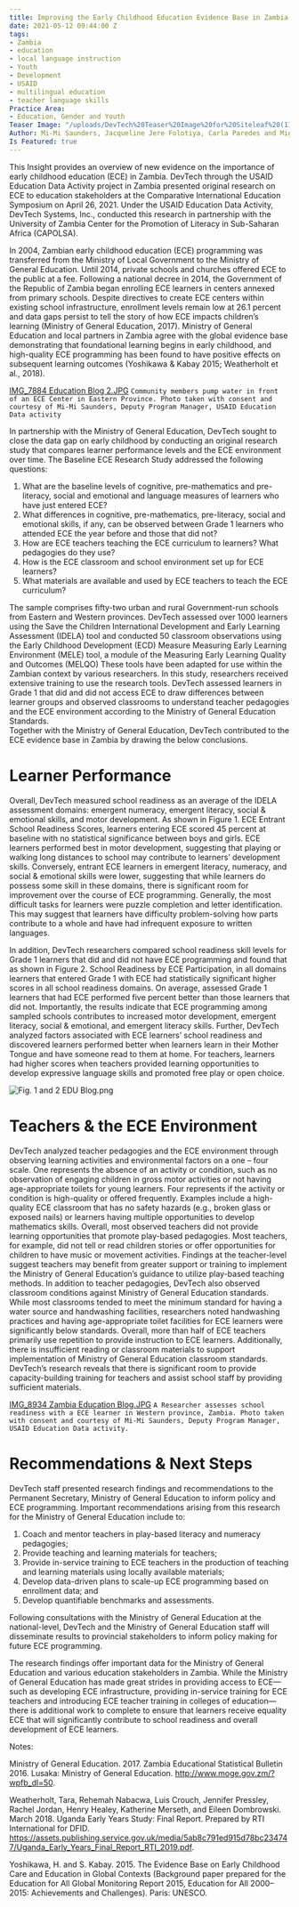 ```yaml
---
title: Improving the Early Childhood Education Evidence Base in Zambia
date: 2021-05-12 09:44:00 Z
tags:
- Zambia
- education
- local language instruction
- Youth
- Development
- USAID
- multilingual education
- teacher language skills
Practice Area:
- Education, Gender and Youth
Teaser Image: "/uploads/DevTech%20Teaser%20Image%20for%20Siteleaf%20(11).png"
Author: Mi-Mi Saunders, Jacqueline Jere Folotiya, Carla Paredes and Miguel Nunez
Is Featured: true
---
```


This Insight provides an overview of new evidence on the importance of early childhood education (ECE) in Zambia. DevTech through the USAID Education Data Activity project in Zambia presented original research on ECE to education stakeholders at the Comparative International Education Symposium on April 26, 2021. Under the USAID Education Data Activity, DevTech Systems, Inc., conducted this research in partnership with the University of Zambia Center for the Promotion of Literacy in Sub-Saharan Africa (CAPOLSA). 

In 2004, Zambian early childhood education (ECE) programming was transferred from the Ministry of Local Government to the Ministry of General Education. Until 2014, private schools and churches offered ECE to the public at a fee. Following a national decree in 2014, the Government of the Republic of Zambia began enrolling ECE learners in centers annexed from primary schools. Despite directives to create ECE centers within existing school infrastructure, enrollment levels remain low at 26.1 percent and data gaps persist to tell the story of how ECE impacts children’s learning (Ministry of General Education, 2017). Ministry of General Education and local partners in Zambia agree with the global evidence base demonstrating that foundational learning begins in early childhood, and high-quality ECE programming has been found to have positive effects on subsequent learning outcomes (Yoshikawa & Kabay 2015; Weatherholt et al., 2018).

[IMG_7884 Education Blog 2.JPG](/uploads/IMG_7884%20Education%20Blog%202.JPG)
`Community members pump water in front of an ECE Center in Eastern Province. Photo taken with consent and courtesy of Mi-Mi Saunders, Deputy Program Manager, USAID Education Data activity`

In partnership with the Ministry of General Education, DevTech sought to close the data gap on early childhood by conducting an original research study that compares learner performance levels and the ECE environment over time. The Baseline ECE Research Study addressed the following questions: 

1.	What are the baseline levels of cognitive, pre-mathematics and pre-literacy, 
        social and emotional and language measures of learners who have just entered 
        ECE? 
2.	What differences in cognitive, pre-mathematics, pre-literacy, social and 
        emotional skills, if any, can be observed between Grade 1 learners who 
        attended ECE the year before and those that did not? 
3.	How are ECE teachers teaching the ECE curriculum to learners? What pedagogies 
        do they use? 
4.	How is the ECE classroom and school environment set up for ECE learners? 
5.	What materials are available and used by ECE teachers to teach the ECE 
        curriculum? 

The sample comprises fifty-two urban and rural Government-run schools from Eastern and Western provinces. DevTech assessed over 1000 learners using the Save the Children International Development and Early Learning Assessment (IDELA) tool and conducted 50 classroom observations using the Early Childhood Development (ECD) Measure Measuring Early Learning Environment (MELE) tool, a module of the Measuring Early Learning Quality and Outcomes (MELQO) These tools have been adapted for use within the Zambian context by various researchers. In this study, researchers received extensive training to use the research tools. DevTech assessed learners in Grade 1 that did and did not access ECE to draw differences between learner groups and observed classrooms to understand teacher pedagogies and the ECE environment according to the Ministry of General Education Standards.  
Together with the Ministry of General Education, DevTech contributed to the ECE evidence base in Zambia by drawing the below conclusions. 

# Learner Performance


Overall, DevTech measured school readiness as an average of the IDELA assessment domains: emergent numeracy, emergent literacy, social & emotional skills, and motor development. As shown in Figure 1. ECE Entrant School Readiness Scores, learners entering ECE scored 45 percent at baseline with no statistical significance between boys and girls. ECE learners performed best in motor development, suggesting that playing or walking long distances to school may contribute to learners’ development skills. Conversely, entrant ECE learners in emergent literacy, numeracy, and social & emotional skills were lower, suggesting that while learners do possess some skill in these domains, there is significant room for improvement over the course of ECE programming. Generally, the most difficult tasks for learners were puzzle completion and letter identification. This may suggest that learners have difficulty problem-solving how parts contribute to a whole and have had infrequent exposure to written languages. 

In addition, DevTech researchers compared school readiness skill levels for Grade 1 learners that did and did not have ECE programming and found that as shown in Figure 2. School Readiness by ECE Participation, in all domains learners that entered Grade 1 with ECE had statistically significant higher scores in all school readiness domains. On average, assessed Grade 1 learners that had ECE performed five percent better than those learners that did not. Importantly, the results indicate that ECE programming among sampled schools contributes to increased motor development, emergent literacy, social & emotional, and emergent literacy skills.  Further, DevTech analyzed factors associated with ECE learners’ school readiness and discovered learners performed better when learners learn in their Mother Tongue and have someone read to them at home. For teachers, learners had higher scores when teachers provided learning opportunities to develop expressive language skills and promoted free play or open choice. 

![Fig. 1 and 2 EDU Blog.png](/uploads/Fig.%201%20and%202%20EDU%20Blog.png)

# Teachers & the ECE Environment

DevTech analyzed teacher pedagogies and the ECE environment through observing learning activities and environmental factors on a one – four scale. One represents the absence of an activity or condition, such as no observation of engaging children in gross motor activities or not having age-appropriate toilets for young learners. Four represents if the activity or condition is high-quality or offered frequently. Examples include a high-quality ECE classroom that has no safety hazards (e.g., broken glass or exposed nails) or learners having multiple opportunities to develop mathematics skills. Overall, most observed teachers did not provide learning opportunities that promote play-based pedagogies. Most teachers, for example, did not tell or read children stories or offer opportunities for children to have music or movement activities. Findings at the teacher-level suggest teachers may benefit from greater support or training to implement the Ministry of General Education’s guidance to utilize play-based teaching methods. In addition to teacher pedagogies, DevTech also observed classroom conditions against Ministry of General Education standards. While most classrooms tended to meet the minimum standard for having a water source and handwashing facilities, researchers noted handwashing practices and having age-appropriate toilet facilities for ECE learners were significantly below standards. Overall, more than half of ECE teachers primarily use repetition to provide instruction to ECE learners. Additionally, there is insufficient reading or classroom materials to support implementation of Ministry of General Education classroom standards. DevTech’s research reveals that there is significant room to provide capacity-building training for teachers and assist school staff by providing sufficient materials. 

[IMG_8934 Zambia Education Blog.JPG](/uploads/IMG_8934%20Zambia%20Education%20Blog.JPG)
`A Researcher assesses school readiness with a ECE learner in Western province, Zambia. Photo taken with consent and courtesy of Mi-Mi Saunders, Deputy Program Manager, USAID Education Data activity.`


# Recommendations & Next Steps 

DevTech staff presented research findings and recommendations to the Permanent Secretary, Ministry of General Education to inform policy and ECE programming. Important recommendations arising from this research for the Ministry of General Education include to: 
1.	Coach and mentor teachers in play-based literacy and numeracy pedagogies;
2.	Provide teaching and learning materials for teachers; 
3.	Provide in-service training to ECE teachers in the production of teaching and 
        learning materials using locally available materials;
4.	Develop data-driven plans to scale-up ECE programming based on enrollment 
        data; and
5.	Develop quantifiable benchmarks and assessments.

Following consultations with the Ministry of General Education at the national-level, DevTech and the Ministry of General Education staff will disseminate results to provincial stakeholders to inform policy making for future ECE programming. 

The research findings offer important data for the Ministry of General Education and various education stakeholders in Zambia. While the Ministry of General Education has made great strides in providing access to ECE—such as developing ECE infrastructure, providing in-service training for ECE teachers and introducing ECE teacher training in colleges of education—there is additional work to complete to ensure that learners receive equality ECE that will significantly contribute to school readiness and overall development of ECE learners.


Notes: 

Ministry of General Education. 2017. Zambia Educational Statistical Bulletin 2016. Lusaka: Ministry of General Education. http://www.moge.gov.zm/?wpfb_dl=50.

Weatherholt, Tara, Rehemah Nabacwa, Luis Crouch, Jennifer Pressley, Rachel Jordan, Henry Healey, Katherine Merseth, and Eileen Dombrowski. March 2018. Uganda Early Years Study: Final Report. Prepared by RTI International for DFID. https://assets.publishing.service.gov.uk/media/5ab8c791ed915d78bc234747/Uganda_Early_Years_Final_Report_RTI_2019.pdf. 

Yoshikawa, H. and S. Kabay. 2015. The Evidence Base on Early Childhood Care and Education in Global Contexts (Background paper prepared for the Education for All Global Monitoring Report 2015, Education for All 2000–2015: Achievements and Challenges). Paris: UNESCO.

 
